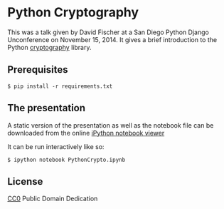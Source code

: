 Python Cryptography
===================

This was a talk given by David Fischer at a San Diego Python Django
Unconference on November 15, 2014. It gives a brief introduction to the Python
[cryptography][] library.

[cryptography]: https://cryptography.io


## Prerequisites

    $ pip install -r requirements.txt


## The presentation

A static version of the presentation as well as the notebook file can be
downloaded from the online [iPython notebook viewer][notebook-viewer]

[notebook-viewer]: http://nbviewer.ipython.org/gist/davidfischer/67d1e9519cbb00ebe653

It can be run interactively like so:

    $ ipython notebook PythonCrypto.ipynb


## License

[CC0][cc0] Public Domain Dedication

[cc0]: http://creativecommons.org/publicdomain/zero/1.0
